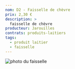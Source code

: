 ```yaml
---
nom: D2 - Faisselle de chèvre
prix: 2,30 €
description: >
  faisselle de chèvre
producteur: Jarouilles
contrats: produits-laitiers
tags: 
  - produit laitier
  - faisselle
---
```


![photo du faisselle](./media/faisselle.jpg)